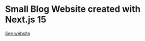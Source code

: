 # Small Blog Website created with Next.js 15


[See website](https://small-blog-website.vercel.app/)